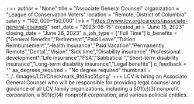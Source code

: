 +++
author = "None"
title = "Associate General Counsel"
organization = "League of Conservation Voters"
location = "Remote, District of Columbia"
salary = "$102,000-$150,000"
link = "https://www.lcv.org/careers/associate-general-counsel/"
sort_date = "2023-06-15"
created_at = "June 15, 2023"
closing_date = "June 26, 2023"
a_job_type = ["Full Time"]
b_benefits = ["General Benefits","Retirement","Paid Leave","Tuition Reimbursement","Health Insurance","Paid Vacation","Permanently Remote","Dental","Vision","Sick time","Disability insurance","Professional development","Life insurance","FSA","Sabbatical ","Short-term disability insurance","Long-term disability insurance","Legal benefits"]
c_feedback = ""
aa_degrees_required = "No degree required"
thumbnail = "../../images/LCVCheckmark_9fd8ac5f.png"
+++
LCV is hiring an Associate General Counsel who will be responsible for providing legal counsel and guidance of all LCV family organizations, including a 501(c)(3) nonprofit corporation, a 501(c)(4) nonprofit corporation, and various political entities. 